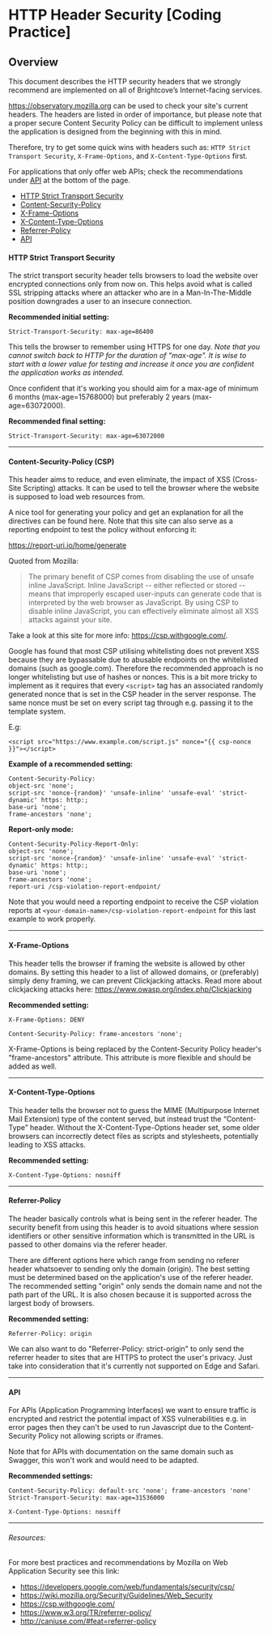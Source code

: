 # HTTP Header Security [Coding Practice]

## Overview
This document describes the HTTP security headers that we strongly recommend are implemented on all of Brightcove’s Internet-facing services. 

https://observatory.mozilla.org can be used to check your site's current headers. The headers are listed in order of importance, but please note that a proper secure Content Security Policy can be difficult to implement unless the application is designed from the beginning with this in mind.

Therefore, try to get some quick wins with headers such as: `HTTP Strict Transport Security`, `X-Frame-Options`, and `X-Content-Type-Options` first.

For applications that only offer web APIs; check the recommendations under [API](#api) at the bottom of the page.

- [HTTP Strict Transport Security](#http-strict-transport-security)
- [Content-Security-Policy](#content-security-polict)
- [X-Frame-Options](#x-frame-options)
- [X-Content-Type-Options](#x-content-type-options)
- [Referrer-Policy](#referrer-policy)
- [API](#api)

#### HTTP Strict Transport Security

The strict transport security header tells browsers to load the website over encrypted connections only from now on. This helps avoid what is called SSL stripping attacks where an attacker who are in a Man-In-The-Middle position downgrades a user to an insecure connection.

**Recommended initial setting:**

    Strict-Transport-Security: max-age=86400 

This tells the browser to remember using HTTPS for one day. _Note that you cannot switch back to HTTP for the duration of "max-age". It is wise to start with a lower value for testing and increase it once you are confident the application works as intended._

Once confident that it's working you should aim for a max-age of minimum 6 months (max-age=15768000) but preferably 2 years (max-age=63072000). 

**Recommended final setting:**
    
    Strict-Transport-Security: max-age=63072000
---
#### Content-Security-Policy (CSP)

This header aims to reduce, and even eliminate, the impact of XSS (Cross-Site Scripting) attacks. It can be used to tell the browser where the website is supposed to load web resources from.

A nice tool for generating your policy and get an explanation for all the directives can be found here. Note that this site can also serve as a reporting endpoint to test the policy without enforcing it:

https://report-uri.io/home/generate

Quoted from Mozilla:

>The primary benefit of CSP comes from disabling the use of unsafe inline JavaScript. Inline JavaScript -- either reflected 
>or stored -- means that improperly escaped user-inputs can generate code that is interpreted by the web browser as 
>JavaScript. By using CSP to disable inline JavaScript, you can effectively eliminate almost all XSS attacks against your site. 

Take a look at this site for more info: https://csp.withgoogle.com/.

Google has found that most CSP utilising whitelisting does not prevent XSS because they are bypassable due to abusable endpoints on the whitelisted domains (such as google.com). Therefore the recommended approach is no longer whitelisting but use of hashes or nonces. This is a bit more tricky to implement as it requires that every `<script>` tag has an associated randomly generated nonce that is set in the CSP header in the server response. The same nonce must be set on every script tag through e.g. passing it to the template system. 

E.g:

    <script src="https://www.example.com/script.js" nonce="{{ csp-nonce }}"></script>

**Example of a recommended setting:**

    Content-Security-Policy:
    object-src 'none'; 
    script-src 'nonce-{random}' 'unsafe-inline' 'unsafe-eval' 'strict-dynamic' https: http:;
    base-uri 'none';
    frame-ancestors 'none';

 

**Report-only mode:**

    Content-Security-Policy-Report-Only:
    object-src 'none'; 
    script-src 'nonce-{random}' 'unsafe-inline' 'unsafe-eval' 'strict-dynamic' https: http:;
    base-uri 'none';
    frame-ancestors 'none';
    report-uri /csp-violation-report-endpoint/  

 

Note that you would need a reporting endpoint to receive the CSP violation reports at `<your-domain-name>/csp-violation-report-endpoint` for this last example to work properly. 

---
#### X-Frame-Options

This header tells the browser if framing the website is allowed by other domains. By setting this header to a list of allowed domains, or (preferably) simply deny framing, we can prevent Clickjacking attacks. Read more about clickjacking attacks here: https://www.owasp.org/index.php/Clickjacking

**Recommended setting:**

    X-Frame-Options: DENY

    Content-Security-Policy: frame-ancestors 'none';

X-Frame-Options is being replaced by the Content-Security Policy header's "frame-ancestors" attribute. This attribute is more flexible and should be added as well. 
 
---
#### X-Content-Type-Options

This header tells the browser not to guess the MIME (Multipurpose Internet Mail Extension) type of the content served, but instead trust the “Content-Type” header. Without the X-Content-Type-Options header set, some older browsers can incorrectly detect files as scripts and stylesheets, potentially leading to XSS attacks.

**Recommended setting:**

    X-Content-Type-Options: nosniff

---
#### Referrer-Policy

The header basically controls what is being sent in the referer header. The security benefit from using this header is to avoid situations where session identifiers or other sensitive information which is transmitted in the URL is passed to other domains via the referer header.

There are different options here which range from sending no referer header whatsoever to sending only the domain (origin). The best setting must be determined based on the application's use of the referer header. The recommended setting "origin" only sends the domain name and not the path part of the URL. It is also chosen because it is supported across the largest body of browsers. 

**Recommended setting:**

    Referrer-Policy: origin

We can also want to do "Referrer-Policy: strict-origin" to only send the referrer header to sites that are HTTPS to protect the user's privacy. Just take into consideration that it's currently not supported on Edge and Safari.

---
#### API

For APIs (Application Programming Interfaces) we want to ensure traffic is encrypted and restrict the potential impact of XSS vulnerabilities e.g. in error pages then they can't be used to run Javascript due to the Content-Security Policy not allowing scripts or iframes.

Note that for APIs with documentation on the same domain such as Swagger, this won't work and would need to be adapted.

**Recommended settings:**

    Content-Security-Policy: default-src 'none'; frame-ancestors 'none'
    Strict-Transport-Security: max-age=31536000

    X-Content-Type-Options: nosniff

---

###### Resources:

For more best practices and recommendations by Mozilla on Web Application Security see this link:

- https://developers.google.com/web/fundamentals/security/csp/
- https://wiki.mozilla.org/Security/Guidelines/Web_Security
- https://csp.withgoogle.com/
- https://www.w3.org/TR/referrer-policy/
- http://caniuse.com/#feat=referrer-policy
